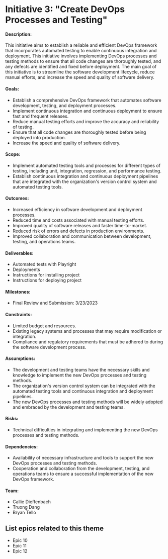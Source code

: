 # Initiative 3: "Create DevOps Processes and Testing"

#### Description:
This initiative aims to establish a reliable and efficient DevOps framework that incorporates automated testing to enable continuous integration and deployment. This initiative involves implementing DevOps processes and testing methods to ensure that all code changes are thoroughly tested, and any defects are identified and fixed before deployment. The main goal of this initiative is to streamline the software development lifecycle, reduce manual efforts, and increase the speed and quality of software delivery.

#### Goals:
- Establish a comprehensive DevOps framework that automates software development, testing, and deployment processes.
- Implement continuous integration and continuous deployment to ensure fast and frequent releases.
- Reduce manual testing efforts and improve the accuracy and reliability of testing.
- Ensure that all code changes are thoroughly tested before being deployed into production.
- Increase the speed and quality of software delivery.

#### Scope:
- Implement automated testing tools and processes for different types of testing, including unit, integration, regression, and performance testing.
- Establish continuous integration and continuous deployment pipelines that are integrated with the organization's version control system and automated testing tools.

#### Outcomes: 
- Increased efficiency in software development and deployment processes.
- Reduced time and costs associated with manual testing efforts.
- Improved quality of software releases and faster time-to-market.
- Reduced risk of errors and defects in production environments.
- Improved collaboration and communication between development, testing, and operations teams.

#### Deliverables: 
- Automated tests with Playright
- Deployments 
- Instructions for installing project
- Instructions for deploying project

#### Milestones: 
- Final Review and Submission: 3/23/2023

#### Constraints: 
- Limited budget and resources.
- Existing legacy systems and processes that may require modification or integration.
- Compliance and regulatory requirements that must be adhered to during the software development process.

#### Assumptions: 
- The development and testing teams have the necessary skills and knowledge to implement the new DevOps processes and testing methods.
- The organization's version control system can be integrated with the automated testing tools and continuous integration and deployment pipelines.
- The new DevOps processes and testing methods will be widely adopted and embraced by the development and testing teams.

#### Risks: 
- Technical difficulties in integrating and implementing the new DevOps processes and testing methods.

#### Dependencies:
- Availability of necessary infrastructure and tools to support the new DevOps processes and testing methods.
- Cooperation and collaboration from the development, testing, and operations teams to ensure a successful implementation of the new DevOps framework.

#### Team: 
- Callie Dieffenbach
- Truong Dang
- Bryan Tello

## List epics related to this theme
- Epic 10 
- Epic 11 
- Epic 12  
